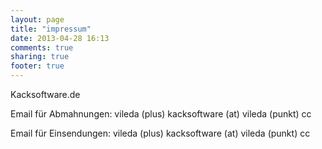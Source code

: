 ```yaml
---
layout: page
title: "impressum"
date: 2013-04-28 16:13
comments: true
sharing: true
footer: true
---
```


Kacksoftware.de

Email für Abmahnungen: vileda (plus) kacksoftware (at) vileda (punkt) cc

Email für Einsendungen: vileda (plus) kacksoftware (at) vileda (punkt) cc

